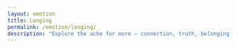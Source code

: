 ```yaml
---
layout: emotion
title: Longing
permalink: /emotion/longing/
description: "Explore the ache for more — connection, truth, belonging, or home."
---
```

